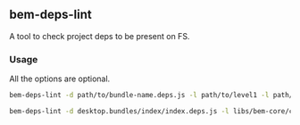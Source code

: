 bem-deps-lint
-------------

A tool to check project deps to be present on FS.

### Usage

All the options are optional.

```sh
bem-deps-lint -d path/to/bundle-name.deps.js -l path/to/level1 -l path/to/level2

bem-deps-lint -d desktop.bundles/index/index.deps.js -l libs/bem-core/common.blocks -l libs/bem-core/desktop.blocks -l libs/bem-components/common.blocks -l libs/bem-components/desktop.blocks -l libs/bem-components/design/common.blocks -l libs/bem-components/design/desktop.blocks -l common.blocks -l desktop.blocks
```
